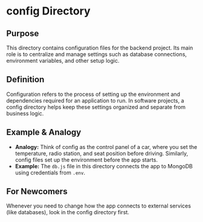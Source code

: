 # config Directory

## Purpose
This directory contains configuration files for the backend project. Its main role is to centralize and manage settings such as database connections, environment variables, and other setup logic.

## Definition
Configuration refers to the process of setting up the environment and dependencies required for an application to run. In software projects, a config directory helps keep these settings organized and separate from business logic.

## Example & Analogy
- **Analogy:** Think of config as the control panel of a car, where you set the temperature, radio station, and seat position before driving. Similarly, config files set up the environment before the app starts.
- **Example:** The `db.js` file in this directory connects the app to MongoDB using credentials from `.env`.

## For Newcomers
Whenever you need to change how the app connects to external services (like databases), look in the config directory first.

